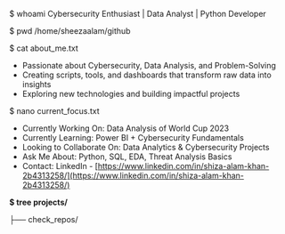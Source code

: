 
\$ whoami
Cybersecurity Enthusiast | Data Analyst | Python Developer

\$ pwd
/home/sheezaalam/github

\$ cat about\_me.txt

* Passionate about Cybersecurity, Data Analysis, and Problem-Solving
* Creating scripts, tools, and dashboards that transform raw data into insights
* Exploring new technologies and building impactful projects

\$ nano current\_focus.txt

* Currently Working On: Data Analysis of World Cup 2023
* Currently Learning: Power BI + Cybersecurity Fundamentals
* Looking to Collaborate On: Data Analytics & Cybersecurity Projects
* Ask Me About: Python, SQL, EDA, Threat Analysis Basics
* Contact: LinkedIn - [https://www.linkedin.com/in/shiza-alam-khan-2b4313258/](https://www.linkedin.com/in/shiza-alam-khan-2b4313258/)

**$ tree projects/**  

├── check_repos/

